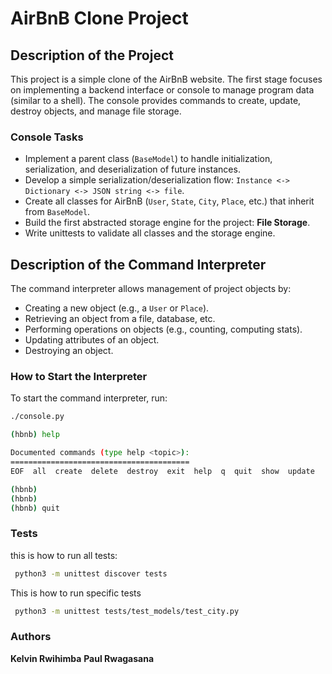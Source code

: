 # AirBnB Clone Project

## Description of the Project
This project is a simple clone of the AirBnB website. The first stage focuses on implementing a backend interface or console to manage program data (similar to a shell). The console provides commands to create, update, destroy objects, and manage file storage.

### Console Tasks
- Implement a parent class (`BaseModel`) to handle initialization, serialization, and deserialization of future instances.
- Develop a simple serialization/deserialization flow: `Instance <-> Dictionary <-> JSON string <-> file`.
- Create all classes for AirBnB (`User`, `State`, `City`, `Place`, etc.) that inherit from `BaseModel`.
- Build the first abstracted storage engine for the project: **File Storage**.
- Write unittests to validate all classes and the storage engine.

## Description of the Command Interpreter
The command interpreter allows management of project objects by:
- Creating a new object (e.g., a `User` or `Place`).
- Retrieving an object from a file, database, etc.
- Performing operations on objects (e.g., counting, computing stats).
- Updating attributes of an object.
- Destroying an object.

### How to Start the Interpreter
To start the command interpreter, run:
```bash
./console.py

(hbnb) help

Documented commands (type help <topic>):
========================================
EOF  all  create  delete  destroy  exit  help  q  quit  show  update

(hbnb) 
(hbnb) 
(hbnb) quit

```
### Tests

this is how to run all tests:
```bash
 python3 -m unittest discover tests
```
This is how to run specific tests
```bash
 python3 -m unittest tests/test_models/test_city.py
```

### Authors

<b>Kelvin Rwihimba</b>
<b>Paul Rwagasana</b>


